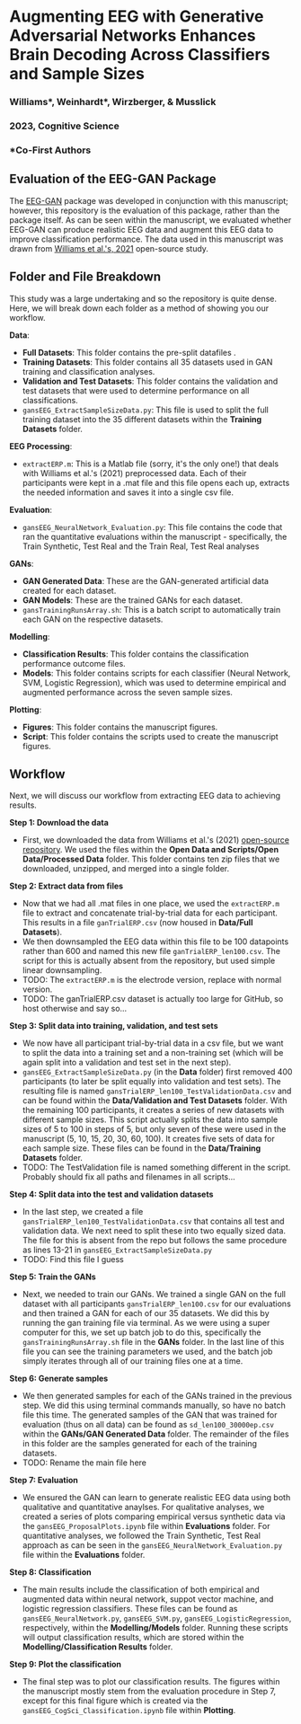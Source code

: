 # Augmenting EEG with Generative Adversarial Networks Enhances Brain Decoding Across Classifiers and Sample Sizes
### Williams*, Weinhardt*, Wirzberger, & Musslick 
### 2023, Cognitive Science
### *Co-First Authors 

## Evaluation of the EEG-GAN Package

The [EEG-GAN](https://autoresearch.github.io/EEG-GAN/) package was developed in conjunction with this manuscript; however, this repository is the evaluation of this package, rather than the package itself. As can be seen within the manuscript, we evaluated whether EEG-GAN can produce realistic EEG data and augment this EEG data to improve classification performance. The data used in this manuscript was drawn from [Williams et al.'s, 2021](https://onlinelibrary.wiley.com/doi/abs/10.1111/psyp.13722) open-source study.

## Folder and File Breakdown

This study was a large undertaking and so the repository is quite dense. Here, we will break down each folder as a method of showing you our workflow. 

<b>Data</b>: 
- <b>Full Datasets</b>: This folder contains the pre-split datafiles .
- <b>Training Datasets</b>: This folder contains all 35 datasets used in GAN training and classification analyses.
- <b>Validation and Test Datasets</b>: This folder contains the validation and test datasets that were used to determine performance on all classifications.
- ```gansEEG_ExtractSampleSizeData.py```: This file is used to split the full training dataset into the 35 different datasets within the <b>Training Datasets</b> folder.

<b>EEG Processing</b>:
- ```extractERP.m```: This is a Matlab file (sorry, it's the only one!) that deals with Williams et al.'s (2021) preprocessed data. Each of their participants were kept in a .mat file and this file opens each up, extracts the needed information and saves it into a single csv file.

<b>Evaluation</b>:
- ```gansEEG_NeuralNetwork_Evaluation.py```: This file contains the code that ran the quantitative evaluations within the manuscript - specifically, the Train Synthetic, Test Real and the Train Real, Test Real analyses

<b>GANs</b>:
- <b>GAN Generated Data</b>: These are the GAN-generated artificial data created for each dataset.
- <b>GAN Models</b>: These are the trained GANs for each dataset.
- ```gansTrainingRunsArray.sh```: This is a batch script to automatically train each GAN on the respective datasets.

<b>Modelling</b>:
- <b>Classification Results</b>: This folder contains the classification performance outcome files.
- <b>Models</b>: This folder contains scripts for each classifier (Neural Network, SVM, Logistic Regression), which was used to determine empirical and augmented performance across the seven sample sizes.

<b>Plotting</b>:
- <b>Figures</b>: This folder contains the manuscript figures.
- <b>Script</b>: This folder contains the scripts used to create the manuscript figures.

## Workflow

Next, we will discuss our workflow from extracting EEG data to achieving results. 

<b>Step 1: Download the data</b>
- First, we downloaded the data from Williams et al.'s (2021) [open-source repository](https://osf.io/65x4v/). We used the files within the <b>Open Data and Scripts/Open Data/Processed Data</b> folder. This folder contains ten zip files that we downloaded, unzipped, and merged into a single folder. 

<b>Step 2: Extract data from files</b>
- Now that we had all .mat files in one place, we used the ```extractERP.m``` file to extract and concatenate trial-by-trial data for each participant. This results in a file ```ganTrialERP.csv``` (now housed in <b>Data/Full Datasets</b>). 
- We then downsampled the EEG data within this file to be 100 datapoints rather than 600 and named this new file ```ganTrialERP_len100.csv```. The script for this is actually absent from the repository, but used simple linear downsampling. 
- TODO: The ```extractERP.m``` is the electrode version, replace with normal version.
- TODO: The ganTrialERP.csv dataset is actually too large for GitHub, so host otherwise and say so...

<b>Step 3: Split data into training, validation, and test sets </b>
- We now have all participant trial-by-trial data in a csv file, but we want to split the data into a training set and a non-training set (which will be again split into a validation and test set in the next step). 
- ```gansEEG_ExtractSampleSizeData.py``` (in the <b>Data</b> folder) first removed 400 participants (to later be split equally into validation and test sets). The resulting file is named ```gansTrialERP_len100_TestValidationData.csv``` and can be found within the <b>Data/Validation and Test Datasets</b> folder. With the remaining 100 participants, it creates a series of new datasets with different sample sizes. This script actually splits the data into sample sizes of 5 to 100 in steps of 5, but only seven of these were used in the manuscript (5, 10, 15, 20, 30, 60, 100). It creates five sets of data for each sample size. These files can be found in the <b>Data/Training Datasets</b> folder. 
- TODO: The TestValidation file is named something different in the script. Probably should fix all paths and filenames in all scripts...

<b>Step 4: Split data into the test and validation datasets</b>
- In the last step, we created a file ```gansTrialERP_len100_TestValidationData.csv``` that contains all test and validation data. We next need to split these into two equally sized data. The file for this is absent from the repo but follows the same procedure as lines 13-21 in ```gansEEG_ExtractSampleSizeData.py```
- TODO: Find this file I guess

<b>Step 5: Train the GANs</b>
- Next, we needed to train our GANs. We trained a single GAN on the full dataset with all participants ```gansTrialERP_len100.csv``` for our evaluations and then trained a GAN for each of our 35 datasets. We did this by running the gan training file via terminal. As we were using a super computer for this, we set up batch job to do this, specifically the ```gansTrainingRunsArray.sh``` file in the <b>GANs</b> folder. In the last line of this file you can see the training parameters we used, and the batch job simply iterates through all of our training files one at a time. 

<b>Step 6: Generate samples</b>
- We then generated samples for each of the GANs trained in the previous step. We did this using terminal commands manually, so have no batch file this time. The generated samples of the GAN that was trained for evaluation (thus on all data) can be found as ```sd_len100_30000ep.csv``` within the <b>GANs/GAN Generated Data</b> folder. The remainder of the files in this folder are the samples generated for each of the training datasets.
- TODO: Rename the main file here

<b>Step 7: Evaluation</b>
- We ensured the GAN can learn to generate realistic EEG data using both qualitative and quantitative anaylses. For qualitative analyses, we created a series of plots comparing empirical versus synthetic data via the ```gansEEG_ProposalPlots.ipynb``` file within <b>Evaluations</b> folder. For quantitative analyses, we followed the Train Synthetic, Test Real approach as can be seen in the ```gansEEG_NeuralNetwork_Evaluation.py``` file within the <b>Evaluations</b> folder.

<b>Step 8: Classification</b>
- The main results include the classification of both empirical and augmented data within neural network, suppot vector machine, and logistic regression classifiers. These files can be found as ```gansEEG_NeuralNetwork.py```, ```gansEEG_SVM.py```, ```gansEEG_LogisticRegression```, respectively, within the <b>Modelling/Models</b> folder. Running these scripts will output classification results, which are stored within the <b>Modelling/Classification Results</b> folder. 

<b>Step 9: Plot the classification</b>
- The final step was to plot our classification results. The figures within the manuscript mostly stem from the evaluation procedure in Step 7, except for this final figure which is created via the ```gansEEG_CogSci_Classification.ipynb``` file within <b>Plotting</b>.
